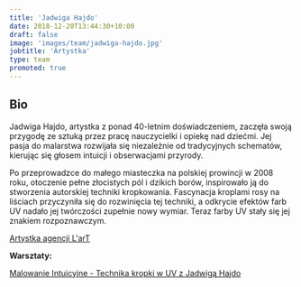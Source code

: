 ```yaml
---
title: 'Jadwiga Hajdo'
date: 2018-12-20T13:44:30+10:00
draft: false
image: 'images/team/jadwiga-hajdo.jpg'
jobtitle: 'Artystka'
type: team
promoted: true
---
```


## Bio

Jadwiga Hajdo, artystka z ponad 40-letnim doświadczeniem, zaczęła swoją przygodę ze sztuką przez pracę nauczycielki i opiekę nad dziećmi. Jej pasja do malarstwa rozwijała się niezależnie od tradycyjnych schematów, kierując się głosem intuicji i obserwacjami przyrody.

Po przeprowadzce do małego miasteczka na polskiej prowincji w 2008 roku, otoczenie pełne złocistych pól i dzikich borów, inspirowało ją do stworzenia autorskiej techniki kropkowania. Fascynacja kroplami rosy na liściach przyczyniła się do rozwinięcia tej techniki, a odkrycie efektów farb UV nadało jej twórczości zupełnie nowy wymiar. Teraz farby UV stały się jej znakiem rozpoznawczym.


[Artystka agencji L'arT](https://lartagency.com/pl/collections/jadwiga-hajdo)

**Warsztaty:**

[Malowanie Intuicyjne - Technika kropki w UV z Jadwigą Hajdo](/warsztaty/kropka-uv)